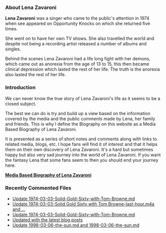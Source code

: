 ### About Lena Zavaroni

<p><strong>Lena Zavaroni</strong> was a singer who came to the public's attention in 1974 when see appeared on Opportunity Knocks on which she returned five times.</p>

<p>She went on to have her own TV shows. She also travelled the world and despite not being a recording artist released a number of albums and singles.</p>

<p>Behind the scenes Lena Zavaroni had a life long fight with her demons, which came out as anorexia from the age of 13 to 15, this then became clinical depression which lasted the rest of her life. The truth is the anorexia also lasted the rest of her life.</p>

### Introduction

<p>We can never know the true story of Lena Zavaroni's life as it seems to be a closed subject.</p>

<p>The best we can do is try and build up a view based on the information covered by the media and the public comments made by Lena, her family and friends. This is why I define the Biography on this website as a Media Based Biography of Lena Zavaroni.</p>

<p>It is presented as a series of short notes and comments along with links to related media, blogs, etc. I hope fans will find it of interest and that it helps them on their own discovery of Lena Zavaroni. It's a hard but sometimes happy but also very sad journey into the world of Lena Zavaroni. If you want the fantasy Lena that some fans seem to then you should end your journey here.</p>

<a href="https://fanzoflenazavaroni.github.io/biography/lena-zavaroni/"><strong>Media Based Biography of Lena Zavaroni</strong></a>

### Recently Commented Files

<!-- BLOG-POST-LIST:START -->
- [Update 1974-03-03-Solid-Gold-Sixty-with-Tom-Browne.md](https://github.com/FanzOfLenaZavaroni/fanzoflenazavaroni.github.io/commit/5a8cd24b677f47557d2b7c80eebb42df0d99f8f7)
- [Update 1974-03-03-Solid Gold Sixty with Tom Browne-last-hour.m4a and …](https://github.com/FanzOfLenaZavaroni/fanzoflenazavaroni.github.io/commit/fbdd69dbc56c1a080c45313823f918c0eea09fda)
- [Update 1974-03-03-Solid-Gold-Sixty-with-Tom-Browne.md](https://github.com/FanzOfLenaZavaroni/fanzoflenazavaroni.github.io/commit/3654f8a239f4f3d29082e0147b16ca415bd914ae)
- [Updated with the latest blog posts](https://github.com/FanzOfLenaZavaroni/fanzoflenazavaroni.github.io/commit/82c4e6d4444bf57dab3e2452295a85253c9114a3)
- [Update 1998-03-06-the-sun.md and 1998-03-06-the-sun.md](https://github.com/FanzOfLenaZavaroni/fanzoflenazavaroni.github.io/commit/6163b324d964797dda3e66c182c8d8103e467d03)
<!-- BLOG-POST-LIST:END -->
